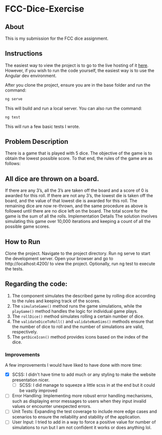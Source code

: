 # FCC-Dice-Exercise

## About
This is my submission for the FCC dice assignment.

## Instructions
The easiest way to view the project is to go to the live hosting of it [here](https://spacemanstan.github.io/FCC-Dice-Exercise/). However, if you wish to run the code yourself, the easiest way is to use the Angular dev environment.

After you clone the project, ensure you are in the base folder and run the command:
```bash
ng serve
```

This will build and run a local server. You can also run the command:
```bash
ng test
```
This will run a few basic tests I wrote.

## Problem Description
There is a game that is played with 5 dice. The objective of the game is to obtain the lowest possible score. To that end, the rules of the game are as follows:

## All dice are thrown on a board.
If there are any 3’s, all the 3’s are taken off the board and a score of 0 is awarded for this roll.
If there are not any 3’s, the lowest die is taken off the board, and the value of that lowest die is awarded for this roll.
The remaining dice are now re-thrown, and the same procedure as above is followed until there are no dice left on the board.
The total score for the game is the sum of all the rolls.
Implementation Details
The solution involves simulating this game over 10,000 iterations and keeping a count of all the possible game scores.

## How to Run
Clone the project.
Navigate to the project directory.
Run ng serve to start the development server.
Open your browser and go to http://localhost:4200/ to view the project.
Optionally, run ng test to execute the tests.

## Regarding the code:
1. The component simulates the described game by rolling dice according to the rules and keeping track of the scores.
2. The `simulateGame()` method runs the game simulations, while the `playGame()` method handles the logic for individual game plays.
3. The `rollDice()` method simulates rolling a certain number of dice.
4. The `validateDiceToRoll()` and `validateNumSims()` methods ensure that the number of dice to roll and the number of simulations are valid, respectively.
5. The `getDiceIcon()` method provides icons based on the index of the dice.

### Improvements
A few improvements I would have liked to have done with more time:
- [x] SCSS: I didn't have time to add much or any styling to make the website presentation nicer.
  - [ ] SCSS: I did manage to squeeze a little scss in at the end but it could be vastly improved
- [ ] Error Handling: Implementing more robust error handling mechanisms, such as displaying error messages to users when they input invalid values or encounter unexpected errors.
- [ ] Unit Tests: Expanding the test coverage to include more edge cases and scenarios to ensure the reliability and stability of the application.
- [ ] User Input: I tried to add in a way to force a positive value for number of simulations to run but I am not confident it works or does anything lol.
